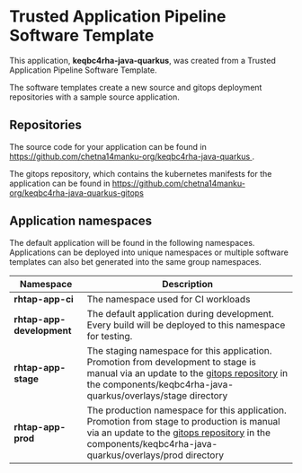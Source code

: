 # Trusted Application Pipeline Software Template

This application, **keqbc4rha-java-quarkus**, was created from a Trusted Application Pipeline Software Template.

The software templates create a new source and gitops deployment repositories with a sample source application. 

## Repositories

The source code for your application can be found in [https://github.com/chetna14manku-org/keqbc4rha-java-quarkus ](https://github.com/chetna14manku-org/keqbc4rha-java-quarkus ).
 
The gitops repository, which contains the kubernetes manifests for the application can be found in 
[https://github.com/chetna14manku-org/keqbc4rha-java-quarkus-gitops ](https://github.com/chetna14manku-org/keqbc4rha-java-quarkus-gitops ) 

## Application namespaces 

The default application will be found in the following namespaces. Applications can be deployed into unique namespaces or multiple software templates can also bet generated into the same group namespaces.  

|  Namespace   |  Description   |  
| -------- | -------- |
| **rhtap-app-ci** | The namespace used for CI workloads |
| **rhtap-app-development** | The default application during development. Every build will be deployed to this namespace for testing. |
| **rhtap-app-stage** | The staging namespace for this application. Promotion from development to stage is manual via an update to the [gitops repository](https://github.com/chetna14manku-org/keqbc4rha-java-quarkus-gitops ) in the components/keqbc4rha-java-quarkus/overlays/stage directory |
| **rhtap-app-prod** | The production namespace for this application. Promotion from stage to production is manual via an update to the [gitops repository](https://github.com/chetna14manku-org/keqbc4rha-java-quarkus-gitops ) in the components/keqbc4rha-java-quarkus/overlays/prod directory |